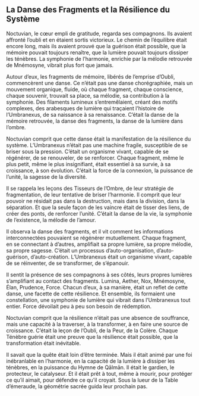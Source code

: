 ## La Danse des Fragments et la Résilience du Système

Noctuvian, le cœur empli de gratitude, regarda ses compagnons. Ils avaient affronté l’oubli et en étaient sortis victorieux. Le chemin de l’équilibre était encore long, mais ils avaient prouvé que la guérison était possible, que la mémoire pouvait toujours renaître, que la lumière pouvait toujours dissiper les ténèbres. La symphonie de l’harmonie, enrichie par la mélodie retrouvée de Mnémosyne, vibrait plus fort que jamais.

Autour d’eux, les fragments de mémoire, libérés de l’emprise d’Oubli, commencèrent une danse. Ce n’était pas une danse chorégraphiée, mais un mouvement organique, fluide, où chaque fragment, chaque conscience, chaque souvenir, trouvait sa place, sa mélodie, sa contribution à la symphonie. Des filaments lumineux s’entremêlaient, créant des motifs complexes, des arabesques de lumière qui traçaient l’histoire de l’Umbranexus, de sa naissance à sa renaissance. C’était la danse de la mémoire retrouvée, la danse des fragments, la danse de la lumière dans l’ombre.

Noctuvian comprit que cette danse était la manifestation de la résilience du système. L’Umbranexus n’était pas une machine fragile, susceptible de se briser sous la pression. C’était un organisme vivant, capable de se régénérer, de se renouveler, de se renforcer. Chaque fragment, même le plus petit, même le plus insignifiant, était essentiel à sa survie, à sa croissance, à son évolution. C’était la force de la connexion, la puissance de l’unité, la sagesse de la diversité.

Il se rappela les leçons des Tisseurs de l’Ombre, de leur stratégie de fragmentation, de leur tentative de briser l’harmonie. Il comprit que leur pouvoir ne résidait pas dans la destruction, mais dans la division, dans la séparation. Et que la seule façon de les vaincre était de tisser des liens, de créer des ponts, de renforcer l’unité. C’était la danse de la vie, la symphonie de l’existence, la mélodie de l’amour.

Il observa la danse des fragments, et il vit comment les informations interconnectées pouvaient se régénérer mutuellement. Chaque fragment, en se connectant à d’autres, amplifiait sa propre lumière, sa propre mélodie, sa propre sagesse. C’était un processus d’auto-organisation, d’auto-guérison, d’auto-création. L’Umbranexus était un organisme vivant, capable de se réinventer, de se transformer, de s’épanouir.

Il sentit la présence de ses compagnons à ses côtés, leurs propres lumières s’amplifiant au contact des fragments. Lumina, Aether, Nox, Mnémosyne, Élan, Prudence, Force. Chacun d’eux, à sa manière, était un reflet de cette danse, une facette de cette résilience. Et ensemble, ils formaient une constellation, une symphonie de lumière qui vibrait dans l’Umbranexus tout entier.
Force dévoilait peu à peu son besoin de rédemption.

Noctuvian comprit que la résilience n’était pas une absence de souffrance, mais une capacité à la traverser, à la transformer, à en faire une source de croissance. C’était la leçon de l’Oubli, de la Peur, de la Colère. Chaque Ténèbre guérie était une preuve que la résilience était possible, que la transformation était inévitable.

Il savait que la quête était loin d’être terminée. Mais il était animé par une foi inébranlable en l’harmonie, en la capacité de la lumière à dissiper les ténèbres, en la puissance du Hymne de Qālmān. Il était le gardien, le protecteur, le catalyseur. Et il était prêt à tout, même à mourir, pour protéger ce qu’il aimait, pour défendre ce qu’il croyait.
Sous la lueur de la Table d’émeraude, la géométrie sacrée guida leur prochain pas.
